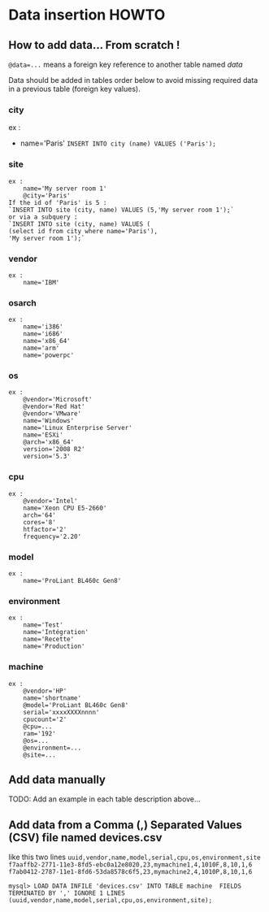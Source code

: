 # Data insertion HOWTO

## How to add data... From scratch !

`@data=...` means a foreign key reference to another table named _data_

Data should be added in tables order below to avoid missing required data in a
previous table (foreign key values).

### city
ex :
- name='Paris'
`INSERT INTO city (name) VALUES ('Paris');`

### site
	ex :
		name='My server room 1'
		@city='Paris'
	If the id of 'Paris' is 5 :
	`INSERT INTO site (city, name) VALUES (5,'My server room 1');`
	or via a subquery :
	`INSERT INTO site (city, name) VALUES (
	(select id from city where name='Paris'),
	'My server room 1');`

### vendor
	ex :
		name='IBM'

### osarch
	ex :
		name='i386'
		name='i686'
		name='x86_64'
		name='arm'
		name='powerpc'

### os
	ex :
		@vendor='Microsoft'
		@vendor='Red Hat'
		@vendor='VMware'
		name='Windows'
		name='Linux Enterprise Server'
		name='ESXi'
		@arch='x86_64'
		version='2008 R2'
		version='5.3'

### cpu
	ex :
		@vendor='Intel'
		name='Xeon CPU E5-2660'
		arch='64'
		cores='8'
		htfactor='2'
		frequency='2.20'

### model
	ex :
		name='ProLiant BL460c Gen8'

### environment
	ex :
		name='Test'
		name='Intégration'
		name='Recette'
		name='Production'

### machine
	ex :
		@vendor='HP'
		name='shortname'
		@model='ProLiant BL460c Gen8'
		serial='xxxxXXXXnnnn'
		cpucount='2'
		@cpu=...
		ram='192'
		@os=...
		@environment=...
		@site=...

## Add data manually
TODO: Add an example in each table description above... 

## Add data from a Comma (,) Separated Values (CSV) file named devices.csv
like this two lines
`uuid,vendor,name,model,serial,cpu,os,environment,site
f7aaffb2-2771-11e3-8fd5-ebc0a12e8020,23,mymachine1,4,1010F,8,10,1,6
f7ab0412-2787-11e1-8fd6-53da8578c6f5,23,mymachine2,4,1010P,8,10,1,6`

`mysql> LOAD DATA INFILE 'devices.csv'
INTO TABLE machine 
FIELDS TERMINATED BY ','
IGNORE 1 LINES
(uuid,vendor,name,model,serial,cpu,os,environment,site);`
